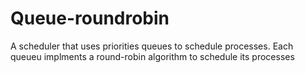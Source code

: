 # Queue-roundrobin
A scheduler that uses priorities queues to schedule processes.
Each queueu implments a round-robin algorithm to schedule its processes